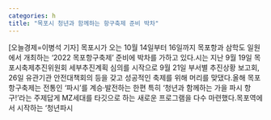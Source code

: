 ```yaml
---
categories: h
title: "목포시 청년과 함께하는 항구축제 준비 박차"
---
```

[오늘경제=이병석 기자] 목포시가 오는 10월 14일부터 16일까지 목포항과 삼학도 일원에서 개최하는 ‘2022 목포항구축제’ 준비에 박차를 가하고 있다.시는 지난 9월 19일 목포시축제추진위원회 세부추진계획 심의를 시작으로 9월 21일 부서별 추진상황 보고회, 26일 유관기관 안전대책회의 등을 갖고 성공적인 축제를 위해 머리를 맞댔다.올해 목포항구축제는 전통인 ‘파시’를 계승·발전하는 한편 특히 ‘청년과 함께하는 가을 파시 항구!’라는 주제답게 MZ세대를 타깃으로 하는 새로운 프로그램을 다수 마련했다.목포역에서 시작하는 ‘청년파시